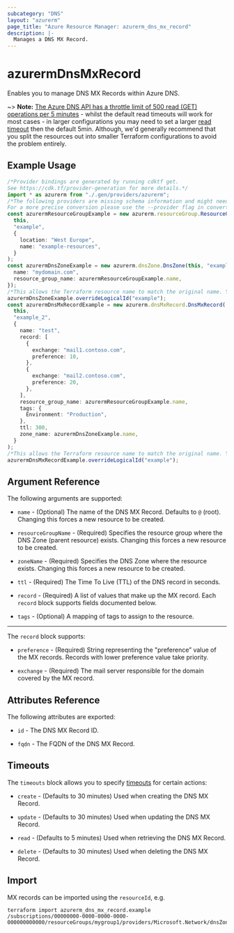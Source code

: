 ```yaml
---
subcategory: "DNS"
layout: "azurerm"
page_title: "Azure Resource Manager: azurerm_dns_mx_record"
description: |-
  Manages a DNS MX Record.
---
```


# azurermDnsMxRecord

Enables you to manage DNS MX Records within Azure DNS.

\~> **Note:** [The Azure DNS API has a throttle limit of 500 read (GET) operations per 5 minutes](https://docs.microsoft.com/azure/azure-resource-manager/management/request-limits-and-throttling#network-throttling) - whilst the default read timeouts will work for most cases - in larger configurations you may need to set a larger [read timeout](https://www.terraform.io/language/resources/syntax#operation-timeouts) then the default 5min. Although, we'd generally recommend that you split the resources out into smaller Terraform configurations to avoid the problem entirely.

## Example Usage

```typescript
/*Provider bindings are generated by running cdktf get.
See https://cdk.tf/provider-generation for more details.*/
import * as azurerm from "./.gen/providers/azurerm";
/*The following providers are missing schema information and might need manual adjustments to synthesize correctly: azurerm.
For a more precise conversion please use the --provider flag in convert.*/
const azurermResourceGroupExample = new azurerm.resourceGroup.ResourceGroup(
  this,
  "example",
  {
    location: "West Europe",
    name: "example-resources",
  }
);
const azurermDnsZoneExample = new azurerm.dnsZone.DnsZone(this, "example_1", {
  name: "mydomain.com",
  resource_group_name: azurermResourceGroupExample.name,
});
/*This allows the Terraform resource name to match the original name. You can remove the call if you don't need them to match.*/
azurermDnsZoneExample.overrideLogicalId("example");
const azurermDnsMxRecordExample = new azurerm.dnsMxRecord.DnsMxRecord(
  this,
  "example_2",
  {
    name: "test",
    record: [
      {
        exchange: "mail1.contoso.com",
        preference: 10,
      },
      {
        exchange: "mail2.contoso.com",
        preference: 20,
      },
    ],
    resource_group_name: azurermResourceGroupExample.name,
    tags: {
      Environment: "Production",
    },
    ttl: 300,
    zone_name: azurermDnsZoneExample.name,
  }
);
/*This allows the Terraform resource name to match the original name. You can remove the call if you don't need them to match.*/
azurermDnsMxRecordExample.overrideLogicalId("example");

```

## Argument Reference

The following arguments are supported:

*   `name` - (Optional) The name of the DNS MX Record. Defaults to `@` (root). Changing this forces a new resource to be created.

*   `resourceGroupName` - (Required) Specifies the resource group where the DNS Zone (parent resource) exists. Changing this forces a new resource to be created.

*   `zoneName` - (Required) Specifies the DNS Zone where the resource exists. Changing this forces a new resource to be created.

*   `ttl` - (Required) The Time To Live (TTL) of the DNS record in seconds.

*   `record` - (Required) A list of values that make up the MX record. Each `record` block supports fields documented below.

*   `tags` - (Optional) A mapping of tags to assign to the resource.

***

The `record` block supports:

*   `preference` - (Required) String representing the "preference” value of the MX records. Records with lower preference value take priority.

*   `exchange` - (Required) The mail server responsible for the domain covered by the MX record.

## Attributes Reference

The following attributes are exported:

*   `id` - The DNS MX Record ID.

*   `fqdn` - The FQDN of the DNS MX Record.

## Timeouts

The `timeouts` block allows you to specify [timeouts](https://www.terraform.io/language/resources/syntax#operation-timeouts) for certain actions:

*   `create` - (Defaults to 30 minutes) Used when creating the DNS MX Record.

*   `update` - (Defaults to 30 minutes) Used when updating the DNS MX Record.

*   `read` - (Defaults to 5 minutes) Used when retrieving the DNS MX Record.

*   `delete` - (Defaults to 30 minutes) Used when deleting the DNS MX Record.

## Import

MX records can be imported using the `resourceId`, e.g.

```console
terraform import azurerm_dns_mx_record.example /subscriptions/00000000-0000-0000-0000-000000000000/resourceGroups/mygroup1/providers/Microsoft.Network/dnsZones/zone1/MX/myrecord1
```
